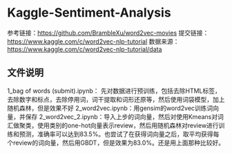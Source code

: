 # Kaggle-Sentiment-Analysis
参考链接：https://github.com/BrambleXu/word2vec-movies 提交链接：https://www.kaggle.com/c/word2vec-nlp-tutorial
数据来源：https://www.kaggle.com/c/word2vec-nlp-tutorial/data

文件说明
---
1_bag of words (submit).ipynb： 先对数据进行预训练，包括去除HTML标签，去除数字和标点，去除停用词，词干提取和词形还原等，然后使用词袋模型，加上随机森林，但是效果不好
2_word2vec.ipynb：用gensim的word2vec训练词向量，并保存
2_word2vec_2.ipynb：导入上步的词向量，然后对使用Kmeans对词汇做聚类，使用类别的one-hot向量表示review，然后用随机森林对review进行训练和预测，准确率可以达到83.5%。也尝试了在获得词向量之后，取平均获得每个review的词向量，然后用GBDT，但是效果为83.0%。还是用上面那种比较好。
